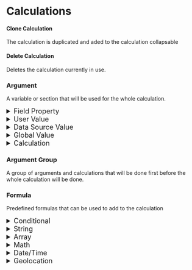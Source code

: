<style>
details.argClass > div {
	margin-left: 15px;
	font-size: 15px;
	font-weight:lighter;
}
details.argClass > summary {
	font-size: 18px;
}

details.formClass > summary {
	font-size: 18px;
}
details.formClass > details {
	margin-left: 15px;
}
details.formClass > details > div {
	margin-left: 15px;
	font-weight: lighter;
}
details.formClass > details > summary {
	font-size: 15px;
}
</style>

# Calculations

#### Clone Calculation
The calculation is duplicated and aded to the calculation collapsable
#### Delete Calculation
Deletes the calculation currently in use.
### Argument
A variable or section that will be used for the whole calculation.

<details class=argClass>
	<summary>Field Property</summary>
	<div>Uses properties as values from the fields inside of the form.</div>
</details class=argClass>

<details class=argClass>
	<summary>User Value</summary>
	<div>A specific value that is set by the user creating the form. (If value is a number, the value will be recognized as a number)</div>
</details>

<details class=argClass>
	<summary>Data Source Value</summary>
	<div>Uses a Data Source to find a value for the argument</div>
</details>

<details class=argClass>
	<summary>Global Value</summary>
	<!-- TODO: Go more indepth with this option -->
	<div>Values that are used outside of properties and fields</div>
</details>

<details class=argClass>
	<summary>Calculation</summary>
	<div>Uses the value from another calculation</div>
</details>

### Argument Group

A group of arguments and calculations that will be done first 
before the whole calculation will be done.


### Formula
Predefined formulas that can be used to add to the calculation

 
<details class=formClass> 
<summary> Conditional </summary>
<details>
	<summary>If</summary>
	<div>This Formula has the ability to change the returned value depending if the value in the <b>if</b> block is true or false. If the value is true the true block will execute, otherwise the false block will execute.</div>
</details>
</details>

<details class=formClass> 
<summary> String </summary> 

<details>
	<summary>String Length</summary>
	<div>Returns the length of word that is inside of the String Length block</div>
</details>
</details>

<details class=formClass> 
<summary> Array </summary>
<details>
	<summary>Array Count</summary>
	<div>Returns the number of items inside of the array blocks that is given.</div>
</details>

<details>
	<summary>First Item</summary>
	<div>Returns the first item of the array that is given or calculated to the block.</div>
</details>

<details>
	<summary>Last Item</summary>
	<div>Returns the last item of the list that is given or calculated to the block.</div>
</details>

<details>
	<summary>Item At Index</summary>
	<div>Returns item from specified position from a specified list. The array block being the list and the array index block being the position </div>
</details>
</details>

<details class=formClass> 
<summary> Math </summary>

<details>
	<summary>Absolute Value</summary>
	<div>Returns the distance of a given numeric value to 0. (Can be used create negative numbers to positive) </div>
</details>

<details>
	<summary>Round</summary>
	<div>Returns the rounded number of the numeric value given in the block. If decimal place is over or equal to .5 the number will round up to the nearest whole number,otherwise it will round down to the nearest whole number.</div>
</details>

<details>
	<summary>Round Up</summary>
	<div>Returns the rounded number of the numeric value given, but if value is a decimal point over a whole number the value will round up</div>
</details>

<details>
	<summary>Round Down</summary>
	<div>Returns the rounded number of the numeric value given, but if value is a decimal point over a whole number the value will round down to the nearest whole number.</div>
</details>

<details>
	<summary>Maximum</summary>
	<div>Returns the greater value between two values given a block "Value A" and "Value B".</div>
</details>

<details>
	<summary>Minimum</summary>
	<div>Returns the lesser value from two values given a block "Value A" and "Value B".</div>
</details>
</details>

<details class=formClass> 
<summary> Date/Time </summary>
<details>
	<summary>Age (Now)</summary>
	<div>Returns age of person by giving a date value to calculate the age.</div>
</details>

<details>
	<summary>Age At Date</summary>
	<div>Returns the age of a person at a certain date. The birthdate block will be the date of birth and age at date block will be the date that will calculate the age at that date.</div>
</details>

<details>
	<summary>Age in Years (Now)</summary>
	<div>Returns age, in years, by given birthdate block.</div>
</details>

<details>
	<summary>Age in Years at Date</summary>
	<div>Returns the age, in years, of a person at a certain date. </div>
</details>

<details>
	<summary>Get Date Second</summary>
	<div>Returns the seconds of a date/time field </div>
</details>

<details>
	<summary>Get Date Minute</summary>
	<div>Returns the minutes of a date/time field</div>
</details>

<details>
	<summary>Get Date Hour</summary>
	<div>Returns the hour of a date/time field</div>
</details>

<details>
	<summary>Get Date Day</summary>
	<div>Returns the day of a date and date/time field</div>
</details>

<details>
	<summary>Get Date Month</summary>
	<div>Returns the month of a date and date/time field</div>
</details>

<details>
	<summary>Get Date Year</summary>
	<div>Returns the year of a date and date/time field</div>
</details>

<details>
	<summary>Get Date/Time Difference</summary>
	<div>Returns the difference between two dates in years, days, minutes, and seconds </div>
</details>

<details>
	<summary>Get Formated Date</summary>
	<div>Returns the date from a date/time field or date field</div>
</details>

<details>
	<summary>Get Formated Time</summary>
	<div>Returns the time from a date/time field</div>
</details>
</details>


<details class=formClass> 
<summary> Geolocation </summary>

<details>
	<summary>Address To Geolocation</summary>
	<div>Returns a calculated value specifically for Geolocation fields.</div>
</details>

<details>
	<summary>Get Formatted Address</summary>
	<div>Returns the complete address from the Geolocation field</div>
</details>

<details>
	<summary>Get Address</summary>
	<div>Returns the address text from the Geolocation field</div>
</details>

<details>
	<summary>Get Address 2</summary>
	<div>Returns the 2nd address from the Geolocation field</div>
</details>

<details>
	<summary>Get City</summary>
	<div>Returns the city from the Geolocation field</div>
</details>

<details>
	<summary>Get State</summary>
	<div>Returns the state from the Geolocation field</div>
</details>

<details>
	<summary>Get Zip</summary>
	<div>Returns the Zip code from the Geolocation field</div>
</details>

<details>
	<summary>Get County</summary>
	<div>Returns the County from the Geolocation field</div>
</details>

<details>
	<summary>Get Latitude/Longitutde</summary>
	<div>Returns the Latitude and Longitude from the Geolocation field</div>
</details>

<details>
	<summary>Get Latitude</summary>
	<div>Returns the Latitude from the Geolocation field</div>
</details>

<details>
	<summary>Get Longitude</summary>
	<div>Returns the Longitude from the Geolocation field</div>
</details>

<details>
	<summary>Get Distance</summary>
	<div>Returns the distance between the Geolocation Block A and Geolocation Block B.</div>
</details>
</details>